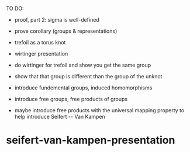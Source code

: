 TO DO:

* proof, part 2: sigma is well-defined
* prove corollary (groups & representations)
* trefoil as a torus knot
* wirtinger presentation
* do wirtinger for trefoil and show you get the same group
* show that that group is different than the group of the unknot


* introduce fundemental groups, induced homomorphisms
* introduce free groups, free products of groups
* maybe introduce free products with the universal mapping property to help
  introduce Seifert -- Van Kampen
# seifert-van-kampen-presentation
